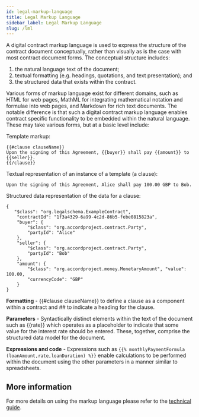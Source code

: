 ```yaml
---
id: legal-markup-language
title: Legal Markup Language
sidebar_label: Legal Markup Language
slug: /lml
---
```


A digital contract markup language is used to express the structure of the contract document conceptually, rather than visually as is the case with most contract document forms. The conceptual structure includes: 
1. the natural language text of the document;
2. textual formatting (e.g. headings, quotations, and text presentation); and 
3. the structured data that exists within the contract.

Various forms of markup language exist for different domains, such as HTML for web pages, MathML for integrating mathematical notation and formulae into web pages, and Markdown for rich text documents. The notable difference is that such a digital contract markup language enables contract specific functionality to be embedded within the natural language. These may take various forms, but at a basic level include:

Template markup:

```
{{#clause clauseName}}
Upon the signing of this Agreement, {{buyer}} shall pay {{amount}} to {{seller}}.
{{/clause}}
```

Textual representation of an instance of a template (a clause):

```
Upon the signing of this Agreement, Alice shall pay 100.00 GBP to Bob.
```

Structured data representation of the data for a clause:

```
{
   "$class": "org.legalschema.ExampleContract",
    "contractId": "1f3a4329-6a99-4c2d-86b5-febe0815823a",
    "buyer": {
        "$class": "org.accordproject.contract.Party",
        "partyId": "Alice" 
    },
    "seller": {
        "$class": "org.accordproject.contract.Party",
        "partyId": "Bob" 
    },
    "amount": {
        "$class": "org.accordproject.money.MonetaryAmount", "value": 100.00,
        "currencyCode": "GBP"
    } 
}
```

**Formatting** - {{#clause clauseName}} to define a clause as a component within a contract and ## to indicate a heading for the clause.

**Parameters** - Syntactically distinct elements within the text of the document such as {{rate}} which operates as a placeholder to indicate that some value for the interest rate should be entered. These, together, comprise the structured data model for the document.

**Expressions and code** - Expressions such as `{{% monthlyPaymentFormula (loanAmount,rate,loanDuration) %}}` enable calculations to be performed within the document using the other parameters in a manner similar to spreadsheets.

## More information

For more details on using the markup language please refer to the [technical guide](https://docs.accordproject.org/docs/markup-preliminaries.html).